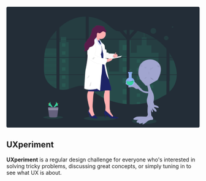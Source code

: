 ![UXperts Header](https://raw.githubusercontent.com/thomas-ge/UXperiment/master/_src/ChallengeHeader.png)

## UXperiment
**UXperiment** is a regular design challenge for everyone who's interested in solving tricky problems, discussing great concepts, or simply tuning in to see what UX is about.
